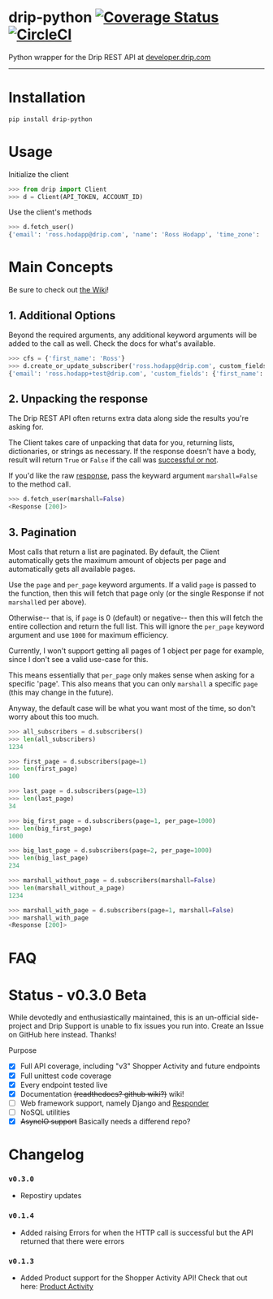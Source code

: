 # drip-python [![Coverage Status](https://coveralls.io/repos/github/Ishamyyl/drip-python/badge.svg?branch=master)](https://coveralls.io/github/Ishamyyl/drip-python?branch=master) [![CircleCI](https://circleci.com/gh/Ishamyyl/drip-python.svg?style=svg)](https://circleci.com/gh/Ishamyyl/drip-python)
Python wrapper for the Drip REST API at [developer.drip.com](https://developer.drip.com)

----
# Installation

```sh
pip install drip-python
```

# Usage

Initialize the client

```py
>>> from drip import Client
>>> d = Client(API_TOKEN, ACCOUNT_ID)
```

Use the client's methods

```py
>>> d.fetch_user()
{'email': 'ross.hodapp@drip.com', 'name': 'Ross Hodapp', 'time_zone': 'America/Chicago'}
```

# Main Concepts

Be sure to check out [the Wiki](https://github.com/Ishamyyl/drip-python/wiki)!

## 1. Additional Options

Beyond the required arguments, any additional keyword arguments will be added to the call as well. Check the docs for what's available.

```py
>>> cfs = {'first_name': 'Ross'}
>>> d.create_or_update_subscriber('ross.hodapp@drip.com', custom_fields=cfs)
{'email': 'ross.hodapp+test@drip.com', 'custom_fields': {'first_name': 'Ross'}, ... }
```

## 2. Unpacking the response

The Drip REST API often returns extra data along side the results you're asking for.

The Client takes care of unpacking that data for you, returning lists, dictionaries, or strings as necessary. If the response doesn't have a body, result will return `True` or `False` if the call was [successful or not](http://docs.python-requests.org/en/master/user/quickstart/#response-status-codes).

If you'd like the raw [response](http://docs.python-requests.org/en/master/user/quickstart/#response-content), pass the keyward argument `marshall=False` to the method call.

```py
>>> d.fetch_user(marshall=False)
<Response [200]>
```

## 3. Pagination

Most calls that return a list are paginated. By default, the Client automatically gets the maximum amount of objects per page and automatically gets all available pages.

Use the `page` and `per_page` keyword arguments. If a valid `page` is passed to the function, then this will fetch that page only (or the single Response if not `marshall`ed per above).

Otherwise-- that is, if `page` is 0 (default) or negative-- then this will fetch the entire collection and return the full list. This will ignore the `per_page` keyword argument and use `1000` for maximum efficiency.

Currently, I won't support getting all pages of 1 object per page for example, since I don't see a valid use-case for this.

This means essentially that `per_page` only makes sense when asking for a specific 'page'.
This also means that you can only `marshall` a specific `page` (this may change in the future).

Anyway, the default case will be what you want most of the time, so don't worry about this too much.

```py
>>> all_subscribers = d.subscribers()
>>> len(all_subscribers)
1234

>>> first_page = d.subscribers(page=1)
>>> len(first_page)
100

>>> last_page = d.subscribers(page=13)
>>> len(last_page)
34

>>> big_first_page = d.subscribers(page=1, per_page=1000)
>>> len(big_first_page)
1000

>>> big_last_page = d.subscribers(page=2, per_page=1000)
>>> len(big_last_page)
234

>>> marshall_without_page = d.subscribers(marshall=False)
>>> len(marshall_without_a_page)
1234

>>> marshall_with_page = d.subscribers(page=1, marshall=False)
>>> marshall_with_page
<Response [200]>
```

# FAQ

# Status - v0.3.0 Beta
While devotedly and enthusiastically maintained, this is an un-official side-project and Drip Support is unable to fix issues you run into. Create an Issue on GitHub here instead. Thanks!

Purpose

- [x] Full API coverage, including "v3" Shopper Activity and future endpoints
- [x] Full unittest code coverage
- [x] Every endpoint tested live
- [x] Documentation ~~(readthedocs? github wiki?)~~ wiki!
- [ ] Web framework support, namely Django and [Responder](https://python-responder.org/en/latest/)
- [ ] NoSQL utilities
- [X] ~~AsyncIO support~~ Basically needs a differend repo?

# Changelog

### `v0.3.0`

* Repostiry updates

### `v0.1.4`

* Added raising Errors for when the HTTP call is successful but the API returned that there were errors

### `v0.1.3`

* Added Product support for the Shopper Activity API! Check that out here: [Product Activity](https://developer.drip.com/?shell#product-activity)

